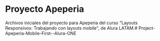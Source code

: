 # Proyecto Apeperia

Archivos iniciales del proyecto para Apeperia del curso "Layouts Responsivos: Trabajando con layouts mobile", de Alura LATAM.# Project-Apeperia-Mobile-First--Alura-ONE
